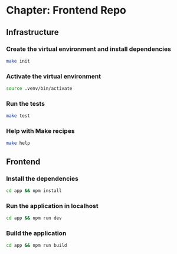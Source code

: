 # Chapter: Frontend Repo

## Infrastructure

### Create the virtual environment and install dependencies

```bash
make init
```

### Activate the virtual environment

```bash
source .venv/bin/activate
```

### Run the tests

```bash
make test
```

### Help with Make recipes

```bash
make help
```

## Frontend

### Install the dependencies

```bash
cd app && npm install
```

### Run the application in localhost

```bash
cd app && npm run dev
```

### Build the application

```bash
cd app && npm run build
```
